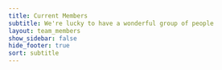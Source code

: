 ```yaml
---
title: Current Members
subtitle: We're lucky to have a wonderful group of people
layout: team_members
show_sidebar: false
hide_footer: true
sort: subtitle
---
```


